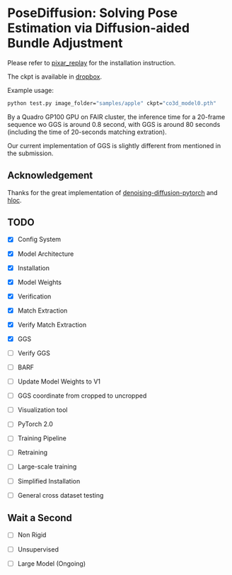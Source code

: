 # PoseDiffusion: Solving Pose Estimation via Diffusion-aided Bundle Adjustment

Please refer to [pixar_replay](https://github.com/fairinternal/pixar_replay) for the installation instruction.

The ckpt is available in [dropbox](https://www.dropbox.com/s/unsgup5yu2pmusk/co3d_model0.pth?dl=0).

Example usage:

```.bash
python test.py image_folder="samples/apple" ckpt="co3d_model0.pth"
```

By a Quadro GP100 GPU on FAIR cluster, the inference time for a 20-frame sequence wo GGS is around 0.8 second, with GGS is around 80 seconds (including the time of 20-seconds matching extration).

Our current implementation of GGS is slightly different from mentioned in the submission.

## Acknowledgement

Thanks for the great implementation of [denoising-diffusion-pytorch](https://github.com/lucidrains/denoising-diffusion-pytorch) and [hloc](https://github.com/cvg/Hierarchical-Localization).


## TODO

- [x] Config System
- [x] Model Architecture
- [x] Installation
- [x] Model Weights
- [x] Verification
- [x] Match Extraction  
- [x] Verify Match Extraction  
- [x] GGS
- [ ] Verify GGS
- [ ] BARF
- [ ] Update Model Weights to V1
- [ ] GGS coordinate from cropped to uncropped
- [ ] Visualization tool
- [ ] PyTorch 2.0
- [ ] Training Pipeline
- [ ] Retraining
- [ ] Large-scale training
- [ ] Simplified Installation
- [ ] General cross dataset testing




## Wait a Second
- [ ] Non Rigid
- [ ] Unsupervised
- [ ] Large Model (Ongoing)










